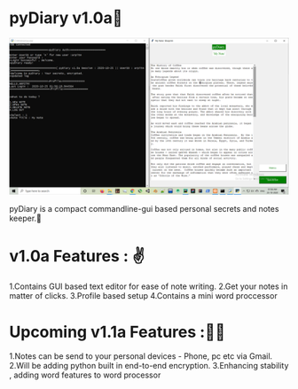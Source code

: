 # pyDiary v1.0a🦚

![alt img](https://github.com/ArpitMaurya01/pyDiary/blob/main/ScreenShots/pyDiaryss.png)

pyDiary is a compact commandline-gui based personal secrets and notes keeper.💂

# v1.0a Features : ✌️ 
1.Contains GUI based text editor for ease of note writing.
2.Get your notes in matter of clicks.
3.Profile based setup
4.Contains a mini word proccessor

# Upcoming v1.1a Features :🏴‍☠️
1.Notes can be send to your personal devices - Phone, pc etc via Gmail.
2.Will be adding python built in end-to-end encryption.
3.Enhancing stability , adding word features to word processor
